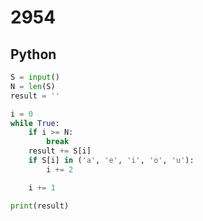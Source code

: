 # 2954

## Python

```python
S = input()
N = len(S)
result = ''

i = 0
while True:
    if i >= N:
        break
    result += S[i]
    if S[i] in ('a', 'e', 'i', 'o', 'u'):
        i += 2

    i += 1

print(result)
```
